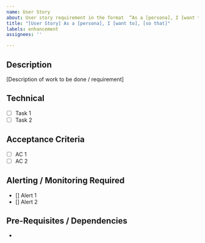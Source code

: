 ```yaml
---
name: User Story
about: User story requirement in the format  “As a [persona], I [want to], [so that].”
title: "[User Story] As a [persona], I [want to], [so that]"
labels: enhancement
assignees: ''

---
```


## Description
[Description of work to be done / requirement]

## Technical
- [ ] Task 1
- [ ] Task 2

## Acceptance Criteria
- [ ] AC 1
- [ ] AC 2

## Alerting / Monitoring Required
- [] Alert 1
- [] Alert 2

## Pre-Requisites / Dependencies
-
